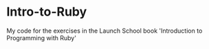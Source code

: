 # Intro-to-Ruby
My code for the exercises in the Launch School book 'Introduction to Programming with Ruby'
